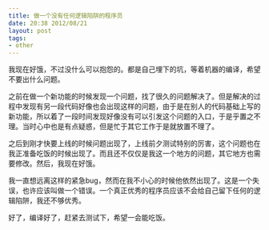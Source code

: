 ```yaml
---
title: 做一个没有任何逻辑陷阱的程序员
date: 20:38 2012/08/21
layout: post
tags:
- other
---
```

我现在好饿，不过没什么可以抱怨的。都是自己埋下的坑，等着机器的编译，希望不要出什么问题。


之前在做一个新功能的时候发现一个问题，找了很久的问题解决了。但是解决的过程中发现有另一段代码好像也会出现这样的问题，由于是在别人的代码基础上写的新功能，所以着了一段时间发现好像没有可以引发这个问题的入口，于是乎置之不理。当时心中也是有点疑惑，但是忙于其它工作于是就放置不理了。


之后到刚才快要上线的时候问题出现了，上线前夕测试特别的厉害，这个问题也在我正准备吃饭的时候出现了。而且还不仅仅是我这一个地方的问题，其它地方也需要修改。然后，我现在好饿。


我一直想远离这样的紧急bug，然而在我不小心的时候他依然出现了。这是一个失误，也许应该叫做一个错误。一个真正优秀的程序员应该不会给自己留下任何的逻辑陷阱，我还不够优秀。


好了，编译好了，赶紧去测试下，希望一会能吃饭。
